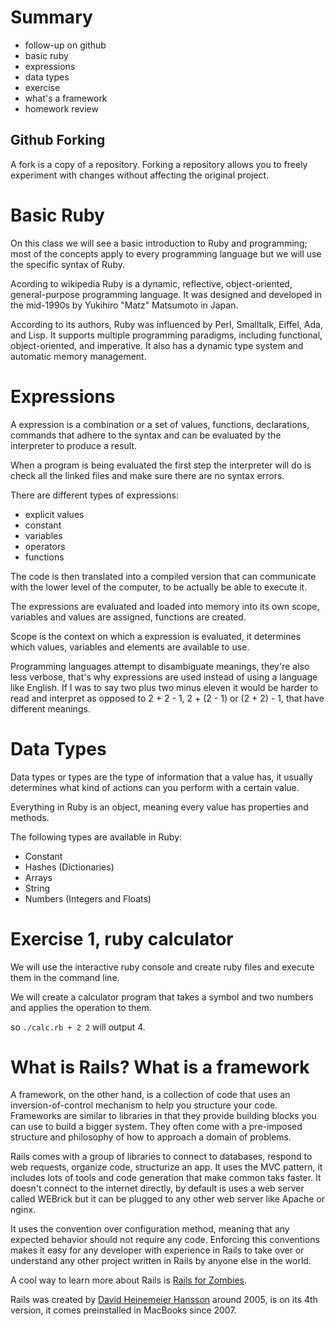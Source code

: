 Summary
===

* follow-up on github
* basic ruby
* expressions
* data types
* exercise
* what's a framework
* homework review

Github Forking
---

A fork is a copy of a repository. Forking a repository allows you to freely experiment with changes without affecting the original project.

Basic Ruby
===

On this class we will see a basic introduction to Ruby and programming; most of the concepts apply to every programming language but
we will use the specific syntax of Ruby.

Acording to wikipedia Ruby is a dynamic, reflective, object-oriented, general-purpose programming language.
It was designed and developed in the mid-1990s by Yukihiro "Matz" Matsumoto in Japan.

According to its authors, Ruby was influenced by Perl, Smalltalk, Eiffel, Ada, and Lisp.
It supports multiple programming paradigms, including functional, object-oriented, and imperative.
It also has a dynamic type system and automatic memory management.

Expressions
===

A expression is a combination or a set of values, functions, declarations, commands that adhere to the syntax and can be evaluated
by the interpreter to produce a result.

When a program is being evaluated the first step the interpreter will do is check all the linked files and make sure there are no syntax errors.

There are different types of expressions:

 * explicit values
 * constant
 * variables
 * operators
 * functions

The code is then translated into a compiled version that can communicate with the lower level of the computer, to be actually be able to execute it.

The expressions are evaluated and loaded into memory into its own scope, variables and values are assigned, functions are created.

Scope is the context on which a expression is evaluated, it determines which values, variables and elements are available to use.

Programming languages attempt to disambiguate meanings, they're also less verbose, that's why expressions are used instead of using a language like English.
If I was to say two plus two minus eleven it would be harder to read and interpret as opposed to 2 + 2  - 1, 2 + (2 - 1) or (2 + 2) - 1, that have different meanings.


Data Types
===

Data types or types are the type of information that a value has, it usually determines what kind of actions can you perform with a certain value.

Everything in Ruby is an object, meaning every value has properties and methods.

The following  types are available in Ruby:

* Constant
* Hashes (Dictionaries)
* Arrays
* String
* Numbers (Integers and Floats)




Exercise 1, ruby calculator
===

We will use the interactive ruby console and create ruby files and execute them in the command line.

We  will create a calculator program that takes a symbol and two numbers and applies the operation to them.

so `./calc.rb + 2 2` will output 4.


What is Rails? What is a framework
===

A framework, on the other hand, is a collection of code that uses an inversion-of-control mechanism to help you structure your code. Frameworks are similar to libraries in that they provide building blocks you can use to build a bigger system. They often come with a pre-imposed structure and philosophy of how to approach a domain of problems.

Rails comes with a group of libraries to connect to databases, respond to web requests, organize code, structurize an app. It uses the MVC pattern, it includes lots of tools and code generation that make common
taks faster. It doesn't connect to the internet directly, by default is  uses a web server called WEBrick but it can be plugged to any other web server like Apache or nginx.

It uses the convention over configuration method, meaning that any expected behavior should not require any code. Enforcing this conventions makes it easy for any developer with experience in Rails to take over or understand any other project written in Rails by anyone else in the world.

A cool way to learn more about Rails is [Rails for Zombies](http://railsforzombies.org/).

Rails was created by [David Heinemeier Hansson](https://twitter.com/dhh) around 2005, is on its 4th version, it comes preinstalled in MacBooks since 2007.
